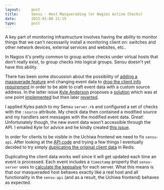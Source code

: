 ```yaml
---
layout:     post
title:      Sensu - Host Masquerading (or Nagios Active Checks)
date:       2015-01-08 21:15
type:       post
---
```


A key part of monitoring infrastructure involves having the ability to monitor things that we can't necessarily install a monitoring client on: switches and other network devices, external services and websites, etc..

In Nagios it's pretty common to group active checks under virtual hosts that don't really exist, to group checks into logical groups. Sensu doesn't yet have this ability.

There has been some discussion about the possibility of [adding a masquerade feature](https://github.com/sensu/sensu/pull/531) and changing event data to [drop the client info requirement](https://github.com/sensu/sensu/issues/541) in order to be able to craft event data with a custom source address. In the latter issue [Kyle Anderson](https://github.com/solarkennedy) proposes a [solution](https://github.com/sensu/sensu/issues/541#issuecomment-52221429) which was at one point [implemented](https://github.com/portertech/sensu/commit/335f83aae646753a517dcba1a7dcbc22d7a47aa8) but then later [reverted](https://github.com/sensu/sensu/pull/794).

I applied Kyles patch to my Sensu `server.rb` and configured a set of checks with the `:source` attribute. My check data then contained a modified source and my handlers sent messages with the modified event data. Great! Unfortunately though, the new event data wasn't accessible through the API. I emailed Kyle for advice and he kindly created [this issue](https://github.com/Yelp/sensu/issues/1).

In order for clients to be visible in the Uchiwa frontend we need to fix `sensu-api`. After looking at the [API code](https://github.com/sensu/sensu/blob/master/lib/sensu/api.rb#L306) and trying a few things I eventually decided to try simply [duplicating the original client data](https://github.com/roobert/sensu/commit/f50ceffb82fc1c3be9ac7b29df06e53af34c83c6#diff-b1352d95ed2d2b3454a9cbf22e47a38aR385) in Redis.

Duplicating the client data works well since it will get updated each time an event is processed. Each event includes a `timestamp` property that `sensu-server` uses to [calculate the keepalive](https://github.com/sensu/sensu/blob/master/lib/sensu/server.rb#L585) for each server. What this means is that our masqueraded host behaves exactly like a real host and all functionality in the `sensu-api` (and as a result, the Uchiwa frontend) behaves as expected.
